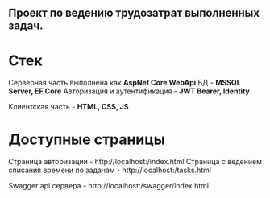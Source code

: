 ## Проект по ведению трудозатрат выполненных задач.

# Стек

Серверная часть выполнена как **AspNet Core WebApi**
БД - **MSSQL Server, EF Core**
Авторизация и аутентификация - **JWT Bearer, Identity**

Клиентская часть - **HTML, CSS, JS**

# Доступные страницы

Страница авторизации - http://localhost:<port>/index.html
Cтраница с ведением списания времени по задачам - http://localhost:<port>/tasks.html

Swagger api сервера - http://localhost:<port>/swagger/index.html